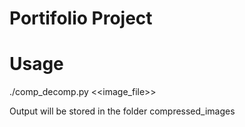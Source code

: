 # Portifolio Project

# Usage

./comp_decomp.py <<image_file>>

Output will be stored in the folder compressed_images
